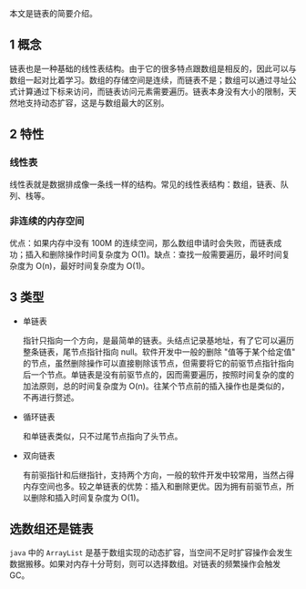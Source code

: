 
本文是链表的简要介绍。

## 1 概念

链表也是一种基础的线性表结构。由于它的很多特点跟数组是相反的，因此可以与数组一起对比着学习。数组的存储空间是连续，而链表不是；数组可以通过寻址公式计算通过下标来访问，而链表访问元素需要遍历。链表本身没有大小的限制，天然地支持动态扩容，这是与数组最大的区别。

## 2 特性

### 线性表

线性表就是数据排成像一条线一样的结构。常见的线性表结构：数组，链表、队列、栈等。

### 非连续的内存空间

优点：如果内存中没有 100M 的连续空间，那么数组申请时会失败，而链表成功；插入和删除操作时间复杂度为 O(1)。缺点：查找一般需要遍历，最坏时间复杂度为 O(n)，最好时间复杂度为 O(1)。

## 3 类型

* 单链表

  指针只指向一个方向，是最简单的链表。头结点记录基地址，有了它可以遍历整条链表，尾节点指针指向 null。软件开发中一般的删除 "值等于某个给定值" 的节点，虽然删除操作可以直接剔除该节点，但需要将它的前驱节点指针指向后一个节点。单链表是没有前驱节点的，因而需要遍历，按照时间复杂的度的加法原则，总的时间复杂度为 O(n)。往某个节点前的插入操作也是类似的，不再进行赘述。

* 循环链表

  和单链表类似，只不过尾节点指向了头节点。

* 双向链表

  有前驱指针和后继指针，支持两个方向，一般的软件开发中较常用，当然占得内存空间也多。较之单链表的优势：插入和删除更优。因为拥有前驱节点，所以删除和插入时间复杂度为 O(1)。


## 选数组还是链表

`java` 中的 `ArrayList` 是基于数组实现的动态扩容，当空间不足时扩容操作会发生数据搬移。如果对内存十分苛刻，则可以选择数组。对链表的频繁操作会触发 GC。








